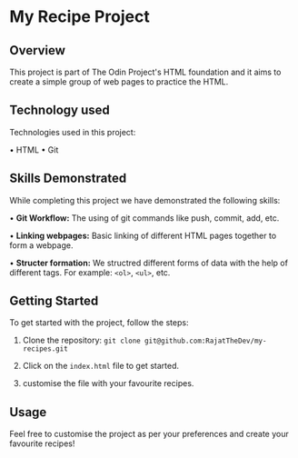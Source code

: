 # My Recipe Project

## Overview

This project is part of The Odin Project's HTML foundation and it aims to create a simple group of web pages to practice the HTML.

## Technology used

 Technologies used in this project:

  • HTML
  • Git

## Skills Demonstrated

 While completing this project we have demonstrated the following skills:

  • **Git Workflow:** The using of git commands like push, commit, add, etc.

  • **Linking webpages:** Basic linking of different HTML pages together to form a webpage.

  • **Structer formation:** We structred different forms of data with the help of different tags. For example: `<ol>`, `<ul>`, etc.

## Getting Started

To get started with the project, follow the steps:

  1. Clone the repository: `git clone git@github.com:RajatTheDev/my-recipes.git`

  2. Click on the `index.html` file to get started.

  3. customise the file with your favourite recipes.

## Usage

  Feel free to customise the project as per your preferences and create your favourite recipes!